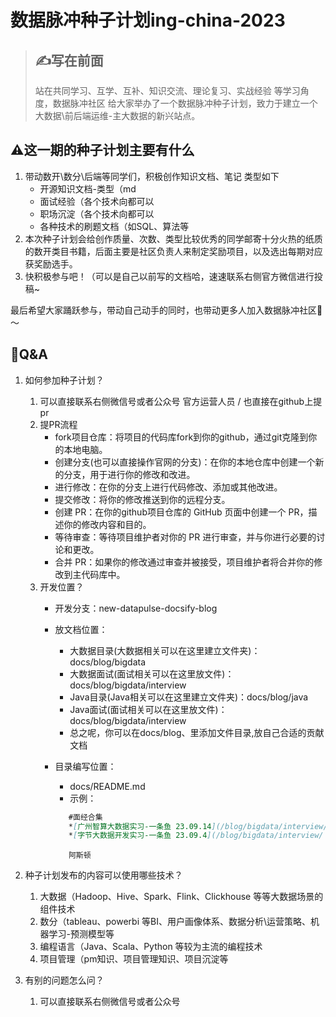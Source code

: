 # 数据脉冲种子计划ing-china-2023

> ## ✍️写在前面
>
> 站在共同学习、互学、互补、知识交流、理论复习、实战经验 等学习角度，数据脉冲社区 给大家举办了一个数据脉冲种子计划，致力于建立一个大数据\前后端运维-主大数据的新兴站点。

## ⚠️这一期的种子计划主要有什么

1. 带动数开\数分\后端等同学们，积极创作知识文档、笔记 类型如下
   * 开源知识文档-类型（md
   * 面试经验（各个技术向都可以
   * 职场沉淀（各个技术向都可以
   * 各种技术的刷题文档（如SQL、算法等
2. 本次种子计划会给创作质量、次数、类型比较优秀的同学邮寄十分火热的纸质的数开类目书籍，后面主要是社区负责人来制定奖励项目，以及选出每期对应获奖励选手。
3. 快积极参与吧！（可以是自己以前写的文档哈，速速联系右侧官方微信进行投稿~


最后希望大家踊跃参与，带动自己动手的同时，也带动更多人加入数据脉冲社区💪～

## 🤔️Q&A

1. 如何参加种子计划？
   1. 可以直接联系右侧微信号或者公众号 官方运营人员 / 也直接在github上提pr
     1. 提PR流程
        * fork项目仓库：将项目的代码库fork到你的github，通过git克隆到你的本地电脑。
        * 创建分支(也可以直接操作官网的分支)：在你的本地仓库中创建一个新的分支，用于进行你的修改和改进。   
        * 进行修改：在你的分支上进行代码修改、添加或其他改进。        
        * 提交修改：将你的修改推送到你的远程分支。 
        * 创建 PR：在你的github项目仓库的 GitHub 页面中创建一个 PR，描述你的修改内容和目的。
        * 等待审查：等待项目维护者对你的 PR 进行审查，并与你进行必要的讨论和更改。
        * 合并 PR：如果你的修改通过审查并被接受，项目维护者将合并你的修改到主代码库中。  
     2. 开发位置？
        * 开发分支：new-datapulse-docsify-blog
        * 放文档位置：
            * 大数据目录(大数据相关可以在这里建立文件夹)：docs/blog/bigdata
            * 大数据面试(面试相关可以在这里放文件)：docs/blog/bigdata/interview
            * Java目录(Java相关可以在这里建立文件夹)：docs/blog/java
            * Java面试(面试相关可以在这里放文件)：docs/blog/bigdata/interview
            * 总之呢，你可以在docs/blog、里添加文件目录,放自己合适的贡献文档
        * 目录编写位置：
            * docs/README.md
            * 示例：

            ```markdown
               #面经合集
               *[广州智算大数据实习-一条鱼 23.09.14](/blog/bigdata/interview/【面经】广州智算大数据实习一条鱼)
               *[字节大数据开发实习-一条鱼 23.09.4](/blog/bigdata/interview/【面经】字节大数据开发实习-一条鱼)
            ```
            
            ```
               阿斯顿
            ```
            
               
   
2. 种子计划发布的内容可以使用哪些技术？

   1. 大数据（Hadoop、Hive、Spark、Flink、Clickhouse 等等大数据场景的组件技术
   2. 数分（tableau、powerbi 等BI、用户画像体系、数据分析\运营策略、机器学习-预测模型等
   3. 编程语言（Java、Scala、Python 等较为主流的编程技术
   4. 项目管理（pm知识、项目管理知识、项目沉淀等

3. 有别的问题怎么问？

   1. 可以直接联系右侧微信号或者公众号 

